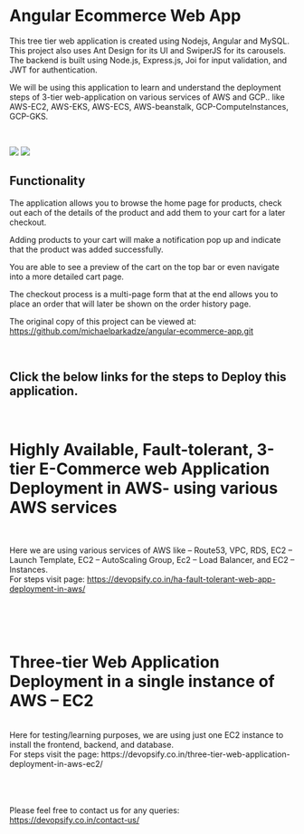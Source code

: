 # Angular Ecommerce Web App

This tree tier web application is created using Nodejs, Angular and MySQL. This project also uses Ant Design for its UI and SwiperJS for its carousels. The backend is built using Node.js, Express.js, Joi for input validation, and JWT for authentication.

We will be using this application to learn and understand the deployment steps of 3-tier web-application on various services of AWS and GCP.. like AWS-EC2, AWS-EKS, AWS-ECS, AWS-beanstalk, GCP-ComputeInstances, GCP-GKS. 

<br/>

![](1.gif)
![](2.gif)

## Functionality

The application allows you to browse the home page for products, check out each of the details of the product and add them to your cart for a later checkout.

Adding products to your cart will make a notification pop up and indicate that the product was added successfully.

You are able to see a preview of the cart on the top bar or even navigate into a more detailed cart page.

The checkout process is a multi-page form that at the end allows you to place an order that will later be shown on the order history page.

The original copy of this project can be viewed at: https://github.com/michaelparkadze/angular-ecommerce-app.git

<br/>


Click the below links for the steps to Deploy this application. 
--------------------------------------------------------------
<br>

# Highly Available, Fault-tolerant, 3-tier E-Commerce web Application Deployment in AWS- using various AWS services
<br>

Here we are using various services of AWS like – Route53, VPC, RDS, EC2 – Launch Template, EC2 – AutoScaling Group, Ec2 – Load Balancer, and EC2 – Instances. 
<br>For steps visit page: https://devopsify.co.in/ha-fault-tolerant-web-app-deployment-in-aws/ 

<br>
<br>
<br>


# Three-tier Web Application Deployment in a single instance of AWS – EC2

<br>
Here for testing/learning purposes, we are using just one EC2 instance to install the frontend, backend, and database.
<br>For steps visit the page: https://devopsify.co.in/three-tier-web-application-deployment-in-aws-ec2/

<br>
<br>
<br>
<br>



Please feel free to contact us for any queries: https://devopsify.co.in/contact-us/ 


